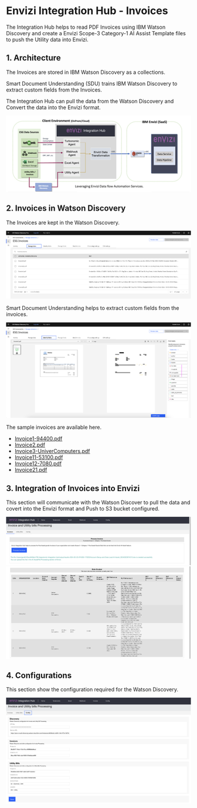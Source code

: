 # Envizi Integration Hub - Invoices

The Integration Hub helps to read PDF Invoices using IBM Watson Discovery and create a Envizi Scope-3 Category-1 AI Assist Template files to push the Utility data into Envizi.

## 1. Architecture

The Invoices are stored in IBM Watson Discovery as a collections.

Smart Document Understanding (SDU) trains IBM Watson Discovery to extract custom fields from the Invoices.

The Integration Hub can pull the data from the Watson Discovery and Convert the data into the Envizi format.

<img src="images/arch.png">

## 2. Invoices in Watson Discovery

The Invoices are kept in the Watson Discovery.

<img src="images/image14.png">

Smart Document Understanding helps to extract custom fields from the invoices.

<img src="images/image15.png">

The sample invoices are available here. 
- [Invoice1-94400.pdf](./files/Invoice1-94400.pdf)  
- [Invoice2.pdf](./files/Invoice2.pdf)  
- [Invoice3-UniverComputers.pdf](./files/Invoice3-UniverComputers.pdf)
- [Invoice11-53100.pdf](./files/Invoice11-53100.pdf)  
- [Invoice12-7080.pdf](./files/Invoice12-7080.pdf)  
- [Invoice21.pdf](./files/Invoice21.pdf)  

## 3. Integration of Invoices into Envizi 

This section will communicate with the Watson Discover to pull the data and covert into the Envizi format and Push to S3 bucket configured.

<img src="images/image11.png">
<img src="images/image12.png">

## 4. Configurations

This section show the configuration required for the Watson Discovery.

<img src="images/image13.png">
